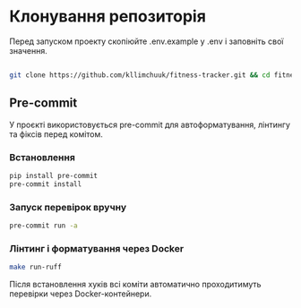 # Клонування репозиторія
Перед запуском проекту скопіюйте .env.example у .env і заповніть свої значення.
```bash

git clone https://github.com/kllimchuuk/fitness-tracker.git && cd fitness-tracker && cp .env.example .env && docker compose up --build
```

## Pre-commit

У проєкті використовується pre-commit для автоформатування, лінтингу та фіксів перед комітом.

### Встановлення
```bash
pip install pre-commit
pre-commit install
```

### Запуск перевірок вручну
```bash
pre-commit run -a
```

### Лінтинг і форматування через Docker
```bash
make run-ruff
```

Після встановлення хуків всі коміти автоматично проходитимуть перевірки через Docker-контейнери.
